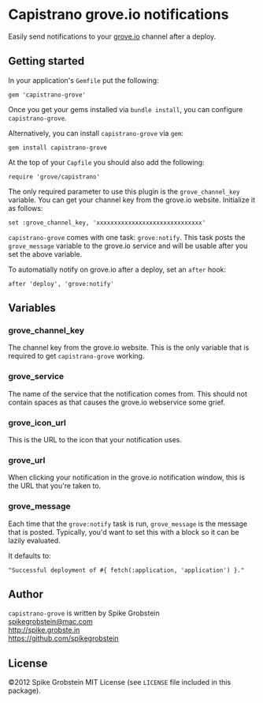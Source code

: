 # Capistrano grove.io notifications

Easily send notifications to your [grove.io](http://grove.io) channel after a deploy.

## Getting started

In your application's `Gemfile` put the following:

    gem 'capistrano-grove'


Once you get your gems installed via `bundle install`, you can configure
`capistrano-grove`.

Alternatively, you can install `capistrano-grove` via `gem`:

    gem install capistrano-grove

At the top of your `Capfile` you should also add the following:

    require 'grove/capistrano'

The only required parameter to use this plugin is the `grove_channel_key` variable.
You can get your channel key from the grove.io website. Initialize it as follows:

    set :grove_channel_key, 'xxxxxxxxxxxxxxxxxxxxxxxxxxxxxx'

`capistrano-grove` comes with one task: `grove:notify`. This task posts the
`grove_message` variable to the grove.io service and will be usable after you set
the above variable.

To automatially notify on grove.io after a deploy, set an `after` hook:

    after 'deploy', 'grove:notify'

## Variables

### grove_channel_key

The channel key from the grove.io website. This is the only variable that is required
to get `capistrano-grove` working.

### grove_service

The name of the service that the notification comes from. This should not contain
spaces as that causes the grove.io webservice some grief.

### grove_icon_url

This is the URL to the icon that your notification uses.

### grove_url

When clicking your notification in the grove.io notification window, this is the URL
that you're taken to.

### grove_message

Each time that the `grove:notify` task is run, `grove_message` is the message that
is posted. Typically, you'd want to set this with a block so it can be lazily
evaluated.

It defaults to:

    "Successful deployment of #{ fetch(:application, 'application') }."

## Author

`capistrano-grove` is written by Spike Grobstein  
spikegrobstein@mac.com  
http://spike.grobste.in  
https://github.com/spikegrobstein  

## License

&copy;2012 Spike Grobstein
MIT License (see `LICENSE` file included in this package).

